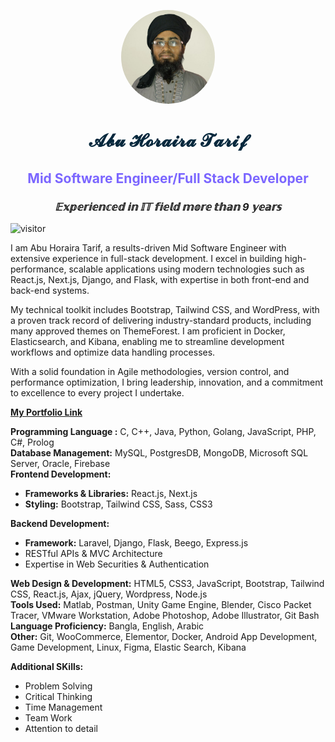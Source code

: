
<p align="center"><img src="img/horaira.jpg" alt="Abu Horaira Tarif" width="150" height="150" style="border-radius:100%; 
"></p>

<h1 align= "center" style="color:#06283D;">𝓐𝓫𝓾 𝓗𝓸𝓻𝓪𝓲𝓻𝓪 𝓣𝓪𝓻𝓲𝓯</h1>
<h2 align= "center" style="color:#7B66FF;"> <strong>Mid Software Engineer/Full Stack Developer</strong></h2>
<h3 align= "center"><em>𝔼𝕩𝕡𝕖𝕣𝕚𝕖𝕟𝕔𝕖𝕕 𝕚𝕟 𝕀𝕋 𝕗𝕚𝕖𝕝𝕕 𝕞𝕠𝕣𝕖 𝕥𝕙𝕒𝕟 9 𝕪𝕖𝕒𝕣𝕤</em></h3>

<span>![visitor](https://komarev.com/ghpvc/?username=AbuHorairaTarif&color=green)</span>

<p>
    I am Abu Horaira Tarif, a results-driven Mid Software Engineer with extensive experience in full-stack development. I excel in building high-performance, scalable applications using modern technologies such as React.js, Next.js, Django, and Flask, with expertise in both front-end and back-end systems.

My technical toolkit includes Bootstrap, Tailwind CSS, and WordPress, with a proven track record of delivering industry-standard products, including many approved themes on ThemeForest. I am proficient in Docker, Elasticsearch, and Kibana, enabling me to streamline development workflows and optimize data handling processes.

With a solid foundation in Agile methodologies, version control, and performance optimization, I bring leadership, innovation, and a commitment to excellence to every project I undertake.
</p>

**[My Portfolio Link](https://abuhorairatarif.github.io)**


 **Programming Language :** C, C++, Java, Python, Golang, JavaScript, PHP, C#, Prolog</br>
 **Database Management:** MySQL, PostgresDB, MongoDB, Microsoft SQL Server, Oracle, Firebase</br>
 **Frontend Development:** 
 <ul>
 <li><strong>Frameworks & Libraries:</strong> React.js, Next.js</li>
 <li><strong>Styling:</strong> Bootstrap, Tailwind CSS, Sass, CSS3</li>
 </ul>

 **Backend Development:** 
 <ul>
 <li><strong>Framework:</strong> Laravel, Django, Flask, Beego, Express.js</li>
 <li>RESTful APIs & MVC Architecture</li>
 <li>Expertise in Web Securities & Authentication</li>
 </ul>

 **Web Design & Development:** HTML5, CSS3, JavaScript, Bootstrap, Tailwind CSS, React.js, Ajax, jQuery, Wordpress, Node.js </br>
 **Tools Used:** Matlab, Postman, Unity Game Engine, Blender, Cisco Packet Tracer, VMware Workstation, Adobe Photoshop, Adobe Illustrator, Git Bash </br>
 **Language Proficiency:** Bangla, English, Arabic </br>
 **Other:** Git, WooCommerce, Elementor, Docker, Android App Development, Game Development, Linux, Figma, Elastic Search, Kibana </br>

 **Additional SKills:**    
 <ul>
<li>Problem Solving</li>
<li>Critical Thinking</li>
<li>Time Management</li>
<li>Team Work</li>
<li>Attention to detail</li>
</ul>
